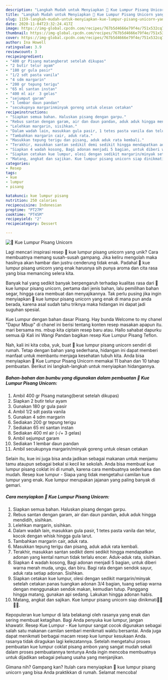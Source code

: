 ```yaml
---
description: "Langkah Mudah untuk Menyiapkan 🌸 Kue Lumpur Pisang Unicorn yang Bikin Ngiler"
title: "Langkah Mudah untuk Menyiapkan 🌸 Kue Lumpur Pisang Unicorn yang Bikin Ngiler"
slug: 1159-langkah-mudah-untuk-menyiapkan-kue-lumpur-pisang-unicorn-yang-bikin-ngiler
date: 2020-11-04T23:32:24.417Z
image: https://img-global.cpcdn.com/recipes/767b5d4666e79f4e/751x532cq70/🌸-kue-lumpur-pisang-unicorn-foto-resep-utama.jpg
thumbnail: https://img-global.cpcdn.com/recipes/767b5d4666e79f4e/751x532cq70/🌸-kue-lumpur-pisang-unicorn-foto-resep-utama.jpg
cover: https://img-global.cpcdn.com/recipes/767b5d4666e79f4e/751x532cq70/🌸-kue-lumpur-pisang-unicorn-foto-resep-utama.jpg
author: Ina Howell
ratingvalue: 3.9
reviewcount: 3
recipeingredient:
- "400 gr Pisang matangberat setelah dikupas"
- "2 butir telur ayam"
- "180 gr gula pasir"
- "1/2 sdt pasta vanila"
- "4 sdm margarin"
- "200 gr tepung terigu"
- "65 ml santan instan"
- "400 ml air  3 gelas"
- "sejumput garam"
- "1 lembar daun pandan"
- "secukupnya margarinminyak goreng untuk olesan cetakan"
recipeinstructions:
- "Siapkan semua bahan. Haluskan pisang dengan garpu."
- "Rebus santan dengan garam, air dan daun pandan, aduk aduk hingga mendidih, sisihkan."
- "Lelehkan margarin, sisihkan."
- "Dalam wadah lain, masukkan gula pasir, 1 tetes pasta vanila dan telur, kocok dengan whisk hingga gula larut."
- "Tambahkan margarin cair, aduk rata."
- "Masukkan tepung terigu dan pisang, aduk aduk rata kembali."
- "Terakhir, masukkan santan sedikit demi sedikit hingga mendapatkan adonan yang kental namun tidak terlalu encer. Aduk-aduk rata, sisihkan."
- "Siapkan 4 wadah kosong, Bagi adonan menjadi 5 bagian, untuk diberi warna merah muda, ungu, dan biru. Bagi rata dengan sendok sayur, aduk rata setiap adonan. Sisihkan."
- "Siapkan cetakan kue lumpur, olesi dengan sedikit margarin/minyak setelah cetakan panas tuangkan adonan 3/4 bagian, tuang setiap warna dengan menggunakan sendok makan, kemudian tutup. Panggang hingga matang, gunakan api sedang. Lakukan hingga adonan habis."
- "Matang, angkat dan sajikan. Kue lumpur pisang unicorn siap dinikmati💞💞💞💞."
categories:
- Resep
tags:
- kue
- lumpur
- pisang

katakunci: kue lumpur pisang 
nutrition: 250 calories
recipecuisine: Indonesian
preptime: "PT27M"
cooktime: "PT45M"
recipeyield: "2"
recipecategory: Dessert

---
```



![🌸 Kue Lumpur Pisang Unicorn](https://img-global.cpcdn.com/recipes/767b5d4666e79f4e/751x532cq70/🌸-kue-lumpur-pisang-unicorn-foto-resep-utama.jpg)

Lagi mencari inspirasi resep 🌸 kue lumpur pisang unicorn yang unik? Cara membuatnya memang susah-susah gampang. Jika keliru mengolah maka hasilnya akan hambar dan justru cenderung tidak enak. Padahal 🌸 kue lumpur pisang unicorn yang enak harusnya sih punya aroma dan cita rasa yang bisa memancing selera kita.

Banyak hal yang sedikit banyak berpengaruh terhadap kualitas rasa dari 🌸 kue lumpur pisang unicorn, pertama dari jenis bahan, lalu pemilihan bahan segar, hingga cara membuat dan menyajikannya. Tak perlu pusing jika ingin menyiapkan 🌸 kue lumpur pisang unicorn yang enak di mana pun anda berada, karena asal sudah tahu triknya maka hidangan ini dapat jadi suguhan spesial.

Kue Lumpur dengan bahan dasar Pisang. Hay bunda Welcome to my chanel &#34;Dapur Mbup&#34; di chanel ini berisi tentang konten resep masakan apapun itu. mari bersama ms. mbup kita ciptain resep baru atau. Hallo sahabat dapurku semua.😃 Kali ini Wangi Pandan bagikan resep Kue Lumpur Pisang Teflon.


Nah, kali ini kita coba, yuk, buat 🌸 kue lumpur pisang unicorn sendiri di rumah. Tetap dengan bahan yang sederhana, hidangan ini dapat memberi manfaat untuk membantu menjaga kesehatan tubuh kita. Anda bisa menyiapkan 🌸 Kue Lumpur Pisang Unicorn memakai 11 bahan dan 10 tahap pembuatan. Berikut ini langkah-langkah untuk menyiapkan hidangannya.

<!--inarticleads1-->

##### Bahan-bahan dan bumbu yang digunakan dalam pembuatan 🌸 Kue Lumpur Pisang Unicorn:

1. Ambil 400 gr Pisang matang(berat setelah dikupas)
1. Siapkan 2 butir telur ayam
1. Gunakan 180 gr gula pasir
1. Ambil 1/2 sdt pasta vanila
1. Gunakan 4 sdm margarin
1. Sediakan 200 gr tepung terigu
1. Sediakan 65 ml santan instan
1. Sediakan 400 ml air (-/+ 3 gelas)
1. Ambil sejumput garam
1. Sediakan 1 lembar daun pandan
1. Ambil secukupnya margarin/minyak goreng untuk olesan cetakan


Selain itu, kue ini juga bisa anda jadikan sebagai makanan untuk menjamu tamu ataupun sebagai bekal si kecil ke sekolah. Anda bisa membuat kue lumpur pisang coklat ini di rumah, karena cara membuatnya sederhana dan mudah. Resep kue lumpur - Siapa yang tidak mengetahui camilan kue lumpur yang enak. Kue lumpur merupakan jajanan yang paling banyak di gemari. 

<!--inarticleads2-->

##### Cara menyiapkan 🌸 Kue Lumpur Pisang Unicorn:

1. Siapkan semua bahan. Haluskan pisang dengan garpu.
1. Rebus santan dengan garam, air dan daun pandan, aduk aduk hingga mendidih, sisihkan.
1. Lelehkan margarin, sisihkan.
1. Dalam wadah lain, masukkan gula pasir, 1 tetes pasta vanila dan telur, kocok dengan whisk hingga gula larut.
1. Tambahkan margarin cair, aduk rata.
1. Masukkan tepung terigu dan pisang, aduk aduk rata kembali.
1. Terakhir, masukkan santan sedikit demi sedikit hingga mendapatkan adonan yang kental namun tidak terlalu encer. Aduk-aduk rata, sisihkan.
1. Siapkan 4 wadah kosong, Bagi adonan menjadi 5 bagian, untuk diberi warna merah muda, ungu, dan biru. Bagi rata dengan sendok sayur, aduk rata setiap adonan. Sisihkan.
1. Siapkan cetakan kue lumpur, olesi dengan sedikit margarin/minyak setelah cetakan panas tuangkan adonan 3/4 bagian, tuang setiap warna dengan menggunakan sendok makan, kemudian tutup. Panggang hingga matang, gunakan api sedang. Lakukan hingga adonan habis.
1. Matang, angkat dan sajikan. Kue lumpur pisang unicorn siap dinikmati💞💞💞💞.


Kepopuleran kue lumpur di lata belakangi oleh rasanya yang enak dan sering membuat ketagihan. Bagi Anda penyuka kue lumpur, jangan khawatir. Resep Kue Lumpur - Kue lumpur sangat cocok digunakan sebagai salah satu makanan camilan sembari menikmati waktu bersantai. Anda juga dapat menikmati berbagai macam resep kue lumpur kesukaan Anda. rasanya tidak diragukan lagi kelezatannya. Setelah mengetahui proses pembuatan kue lumpur coklat pisang ambon yang sangat mudah sekali dalam proses pembuatannya tentunya Anda ingin mencoba membuatnya untuk dijadikan sebagai peluang usaha yang menjanjikan. 

Gimana nih? Gampang kan? Itulah cara menyiapkan 🌸 kue lumpur pisang unicorn yang bisa Anda praktikkan di rumah. Selamat mencoba!
